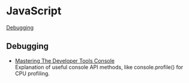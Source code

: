 # JavaScript

[Debugging](#debugging)

## Debugging <a name="debugging"></a>

- [Mastering The Developer Tools Console](https://blog.teamtreehouse.com/mastering-developer-tools-console)\
  Explanation of useful console API methods, like console.profile() for CPU profiling.
